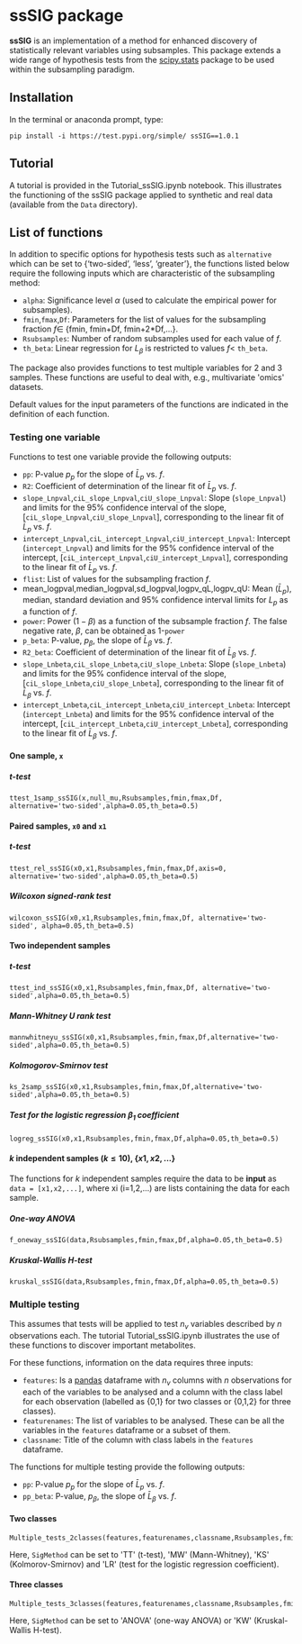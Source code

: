 # ssSIG package

**ssSIG** is an implementation of a method for enhanced discovery of statistically relevant variables using subsamples. This package extends a wide range of hypothesis tests from the [scipy.stats](https://docs.scipy.org/doc/scipy/reference/stats.html) package to be used within the subsampling paradigm. 

## Installation

In the terminal or anaconda prompt, type:
```
pip install -i https://test.pypi.org/simple/ ssSIG==1.0.1
```

## Tutorial 

A tutorial is provided in the Tutorial_ssSIG.ipynb notebook. This illustrates the functioning of the ssSIG package applied to synthetic and real data (available from the `Data` directory).

## List of functions

In addition to specific options for hypothesis tests such as `alternative` which can be set to {‘two-sided’, ‘less’, ‘greater’}, the functions listed below require the following inputs which are characteristic of the subsampling method:
* `alpha`: Significance level $\alpha$ (used to calculate the empirical power for subsamples).
* `fmin`,`fmax`,`Df`: Parameters for the list of values for the subsampling fraction $f\in$ {fmin, fmin+Df, fmin+2*Df,...}.
* `Rsubsamples`: Number of random subsamples used for each value of $f$.
* `th_beta`: Linear regression for $L_{\beta}$ is restricted to values $f<$ `th_beta`.

The package also provides functions to test multiple variables for 2 and 3 samples. These functions are useful to deal with, e.g., multivariate 'omics' datasets.

Default values for the input parameters of the functions are indicated in the definition of each function.

### Testing one variable

Functions to test one variable provide the following outputs:
* `pp`: P-value $p_p$ for the slope of $\bar{L}_p$ vs. $f$.
* `R2`: Coefficient of determination of the linear fit of $\bar{L}_p$ vs. $f$.
* `slope_Lnpval`,`ciL_slope_Lnpval`,`ciU_slope_Lnpval`: Slope (`slope_Lnpval`) and limits for the 95% confidence interval of the slope, [`ciL_slope_Lnpval`,`ciU_slope_Lnpval`], corresponding to the linear fit of $\bar{L}_p$ vs. $f$.
* `intercept_Lnpval`,`ciL_intercept_Lnpval`,`ciU_intercept_Lnpval`: Intercept (`intercept_Lnpval`) and limits for the 95% confidence interval of the intercept, [`ciL_intercept_Lnpval`,`ciU_intercept_Lnpval`], corresponding to the linear fit of $\bar{L}_p$ vs. $f$.
* `flist`: List of values for the subsampling fraction $f$.
* mean_logpval,median_logpval,sd_logpval,logpv_qL,logpv_qU: Mean ($\bar{L}_p$), median, standard deviation and 95% confidence interval limits for $L_p$ as a function of $f$.
* `power`: Power ($1-\beta$) as a function of the subsample fraction $f$. The false negative rate, $\beta$, can be obtained as 1-`power`
* `p_beta`: P-value, $p_{\beta}$, the slope of $\bar{L}_{\beta}$ vs. $f$.
* `R2_beta`: Coefficient of determination of the linear fit of $\bar{L}_{\beta}$ vs. $f$.
* `slope_Lnbeta`,`ciL_slope_Lnbeta`,`ciU_slope_Lnbeta`: Slope (`slope_Lnbeta`) and limits for the 95% confidence interval of the slope, [`ciL_slope_Lnbeta`,`ciU_slope_Lnbeta`], corresponding to the linear fit of $\bar{L}_{\beta}$ vs. $f$.
* `intercept_Lnbeta`,`ciL_intercept_Lnbeta`,`ciU_intercept_Lnbeta`: Intercept (`intercept_Lnbeta`) and limits for the 95% confidence interval of the intercept, [`ciL_intercept_Lnbeta`,`ciU_intercept_Lnbeta`], corresponding to the linear fit of $\bar{L}_{\beta}$ vs. $f$.


#### One sample, `x`

##### t-test
```
ttest_1samp_ssSIG(x,null_mu,Rsubsamples,fmin,fmax,Df, alternative='two-sided',alpha=0.05,th_beta=0.5)
```

#### Paired samples, `x0` and `x1`

##### t-test
```
ttest_rel_ssSIG(x0,x1,Rsubsamples,fmin,fmax,Df,axis=0, alternative='two-sided',alpha=0.05,th_beta=0.5)
```

##### Wilcoxon signed-rank test
```
wilcoxon_ssSIG(x0,x1,Rsubsamples,fmin,fmax,Df, alternative='two-sided', alpha=0.05,th_beta=0.5)
```

#### Two independent samples

##### t-test
```
ttest_ind_ssSIG(x0,x1,Rsubsamples,fmin,fmax,Df, alternative='two-sided',alpha=0.05,th_beta=0.5)
```

##### Mann-Whitney U rank test
```
mannwhitneyu_ssSIG(x0,x1,Rsubsamples,fmin,fmax,Df,alternative='two-sided',alpha=0.05,th_beta=0.5)
```

##### Kolmogorov-Smirnov test
```
ks_2samp_ssSIG(x0,x1,Rsubsamples,fmin,fmax,Df,alternative='two-sided',alpha=0.05,th_beta=0.5)
```

##### Test for the logistic regression $\beta_1$ coefficient
```
logreg_ssSIG(x0,x1,Rsubsamples,fmin,fmax,Df,alpha=0.05,th_beta=0.5)
```

#### $k$ independent samples ($k \leq 10$), $\{x1, x2, ...\}$ 

The functions for $k$ independent samples require the data to be **input** as `data = [x1,x2,...]`, where xi (i=1,2,...) are lists containing the data for each sample.

##### One-way ANOVA
```
f_oneway_ssSIG(data,Rsubsamples,fmin,fmax,Df,alpha=0.05,th_beta=0.5)
```

##### Kruskal-Wallis H-test
```
kruskal_ssSIG(data,Rsubsamples,fmin,fmax,Df,alpha=0.05,th_beta=0.5)
```

### Multiple testing

This assumes that tests will be applied to test $n_v$ variables described by $n$ observations each. The tutorial Tutorial_ssSIG.ipynb illustrates the use of these functions to discover important metabolites.

For these functions, information on the data requires three inputs:
* `features`: Is a [pandas](https://pandas.pydata.org/) dataframe with $n_v$ columns with $n$ observations for each of the variables to be analysed and a column with the class label for each observation (labelled as {0,1} for two classes or {0,1,2} for three classes).
* `featurenames`: The list of variables to be analysed. These can be all the variables in the `features` dataframe or a subset of them.
* `classname`: Title of the column with class labels in the `features` dataframe.

The functions for multiple testing provide the following outputs:
* `pp`: P-value $p_p$ for the slope of $\bar{L}_p$ vs. $f$.
* `pp_beta`: P-value, $p_{\beta}$, the slope of $\bar{L}_{\beta}$ vs. $f$.

#### Two classes
```
Multiple_tests_2classes(features,featurenames,classname,Rsubsamples,fmin,fmax,Df,SigMethod,alpha=0.05,th_beta=0.5)
```
Here, `SigMethod` can be set to 'TT' (t-test), 'MW' (Mann-Whitney), 'KS' (Kolmorov-Smirnov) and 'LR' (test for the logistic regression coefficient).

 
#### Three classes
```
Multiple_tests_3classes(features,featurenames,classname,Rsubsamples,fmin,fmax,Df,SigMethod,alpha=0.05,th_beta=0.5)
```
Here, `SigMethod` can be set to 'ANOVA' (one-way ANOVA) or 'KW' (Kruskal-Wallis H-test).
